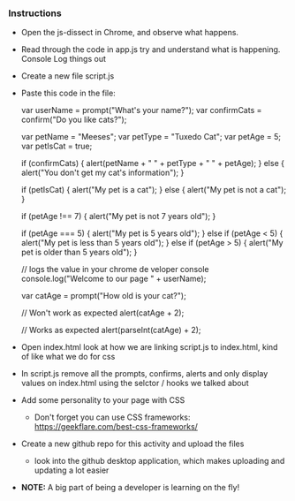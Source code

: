 ### Instructions

* Open the js-dissect in Chrome, and observe what happens.

* Read through the code in app.js try and understand what is happening. Console Log things out

* Create a new file script.js
* Paste this code in the file:

  	var userName = prompt("What's your name?");
	var confirmCats = confirm("Do you like cats?");

	var petName = "Meeses";
	var petType = "Tuxedo Cat";
	var petAge = 5;
	var petIsCat = true;

	if (confirmCats) {
	alert(petName + " " + petType + " " + petAge);
	}
	else {
	alert("You don't get my cat's information");
	}

	if (petIsCat) {
	alert("My pet is a cat");
	}
	else {
	alert("My pet is not a cat");
	}

	if (petAge !== 7) {
	alert("My pet is not 7 years old");
	}

	if (petAge === 5) {
	alert("My pet is 5 years old");
	}
	else if (petAge < 5) {
	alert("My pet is less than 5 years old");
	}
	else if (petAge > 5) {
	alert("My pet is older than 5 years old");
	}

	// logs the value in your chrome de
	veloper console
	console.log("Welcome to our page " + userName);

	var catAge = prompt("How old is your cat?");

	// Won't work as expected
	alert(catAge + 2);

	// Works as expected
	alert(parseInt(catAge) + 2);

* Open index.html look at how we are linking script.js to index.html, kind of like what we do for css
* In script.js remove all the prompts, confirms, alerts and only display values on index.html using the selctor / hooks we talked about
* Add some personality to your page with CSS
	* Don't forget you can use CSS frameworks: https://geekflare.com/best-css-frameworks/
* Create a new github repo for this activity and upload the files
	* look into the github desktop application, which makes uploading and updating a lot easier


* **NOTE:** A big part of being a developer is learning on the fly!

